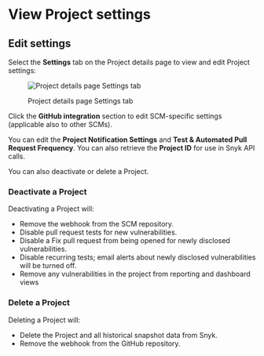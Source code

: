 # View Project settings

## Edit settings

Select the **Settings** tab on the Project details page to view and edit Project settings:

<figure><img src="../../.gitbook/assets/screenshot_2021-04-14_at_09.23.38.png" alt="Project details page Settings tab"><figcaption><p>Project details page Settings tab</p></figcaption></figure>

Click the **GitHub integration** section to edit SCM-specific settings (applicable also to other SCMs).

You can edit the **Project Notification Settings** and **Test & Automated Pull Request Frequency**. You can also retrieve the **Project ID** for use in Snyk API calls.

You can also deactivate or delete a Project.

### Deactivate a Project

Deactivating a Project will:

* Remove the webhook from the SCM repository.
* Disable pull request tests for new vulnerabilities.
* Disable a Fix pull request from being opened for newly disclosed vulnerabilities.
* Disable recurring tests; email alerts about newly disclosed vulnerabilities will be turned off.
* Remove any vulnerabilities in the project from reporting and dashboard views

### Delete a Project

Deleting a Project will:

* Delete the Project and all historical snapshot data from Snyk.
* Remove the webhook from the GitHub repository.

